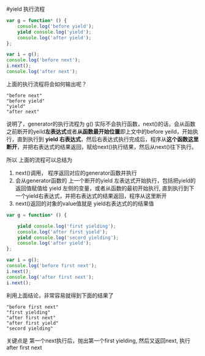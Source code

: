 #yield 执行流程

```javascript
var g = function* () {
    console.log('before yield');
    yield console.log('yield');
    console.log('after yield');
};

var i = g();
console.log('before next');
i.next();
console.log('after next');
```
上面的执行流程将会如何输出呢？
```
"before next"
"before yield"
"yield"
"after next"
```
说明了，generator的执行流程为 g() 实际不会执行函数，next()的话，会从函数之前断开的yeild**左表达式**或者**从函数最开始位置**即上文中的before yeild，开始执行，直到执行到 **yield 右表达式**，然后右表达式执行完成后，程序从**这个函数这里断开**，并把右表达式的结果返回，赋给next()执行结果，然后从next()往下执行。

所以 上面的流程可以总结为
1. next()调用， 程序返回对应的generator函数并执行
2. 会从generator函数的 上一个断开的yield 左表达式开始执行，包括把yield的返回值赋值给 yield 左侧的变量，或者从函数的最初开始执行, 直到执行到下一个yield右表达式，并把右表达式的结果返回，程序从这里断开
3. next()返回的对象的value值就是 yield右表达式的的结果值

```javascript
var g = function* () {

    yield console.log('first yielding');
    console.log('after first yield');
    yield console.log('secord yielding');
    console.log('after yield');
};

var i = g();
console.log('before first next');
i.next();
console.log('after first next');
i.next();
```
利用上面结论，非常容易就得到下面的结果了
```
"before first next"
"first yielding"
"after first next"
"after first yield"
"secord yielding"
```
关键点是 第一个next执行后，抛出第一个first yielding, 然后又返回next, 执行after first next